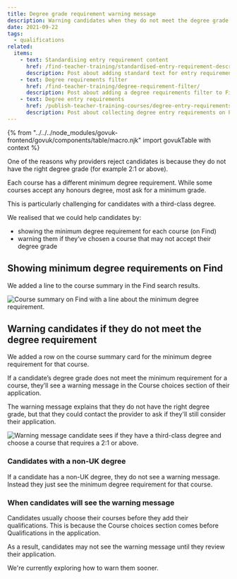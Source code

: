```yaml
---
title: Degree grade requirement warning message
description: Warning candidates when they do not meet the degree grade requirement.
date: 2021-09-22
tags:
  - qualifications
related:
  items:
    - text: Standardising entry requirement content
      href: /find-teacher-training/standardised-entry-requirement-descriptions/
      description: Post about adding standard text for entry requirements on Find.
    - text: Degree requirements filter
      href: /find-teacher-training/degree-requirement-filter/
      description: Post about adding a degree requirements filter to Find.
    - text: Degree entry requirements
      href: /publish-teacher-training-courses/degree-entry-requirements/
      description: Post about collecting degree entry requirements on Publish.
---
```


{% from "../../../node_modules/govuk-frontend/govuk/components/table/macro.njk" import govukTable with context %}

One of the reasons why providers reject candidates is because they do not have the right degree grade (for example 2:1 or above).

Each course has a different minimum degree requirement. While some courses accept any honours degree, most ask for a minimum grade.

This is particularly challenging for candidates with a third-class degree.

We realised that we could help candidates by:

* showing the minimum degree requirement for each course (on Find)
* warning them if they’ve chosen a course that may not accept their degree grade

## Showing minimum degree requirements on Find

We added a line to the course summary in the Find search results.

![Course summary on Find with a line about the minimum degree requirement.](course-summary-find.png)

## Warning candidates if they do not meet the degree requirement

We added a row on the course summary card for the minimum degree requirement for that course.

If a candidate’s degree grade does not meet the minimum requirement for a course, they’ll see a warning message in the Course choices section of their application.

The warning message explains that they do not have the right degree grade, but that they could contact the provider to ask if they'll still consider their application.

![Warning message candidate sees if they have a third-class degree and choose a course that requires a 2:1 or above.](degree-requirement-warning-message.png)

### Candidates with a non-UK degree

If a candidate has a non-UK degree, they do not see a warning message. Instead they just see the minimum degree requirement for that course.

### When candidates will see the warning message

Candidates usually choose their courses before they add their qualifications. This is because the Course choices section comes before Qualifications in the application.

As a result, candidates may not see the warning message until they review their application.

We're currently exploring how to warn them sooner.
